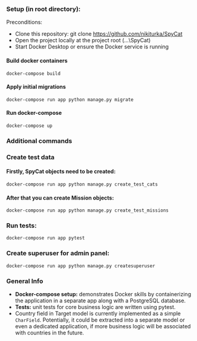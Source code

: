 ### Setup (in root directory):
Preconditions:
- Clone this repository: git clone https://github.com/nikiturka/SpyCat
- Open the project locally at the project root (...\SpyCat)
- Start Docker Desktop or ensure the Docker service is running

#### Build docker containers
```shell
docker-compose build
```

#### Apply initial migrations
```shell
docker-compose run app python manage.py migrate 
```

#### Run docker-compose
```shell
docker-compose up
```

### Additional commands

### Create test data

#### Firstly, SpyCat objects need to be created:
```shell
docker-compose run app python manage.py create_test_cats
```

#### After that you can create Mission objects:
```shell
docker-compose run app python manage.py create_test_missions
```

### Run tests:
```shell
docker-compose run app pytest
```

### Create superuser for admin panel:
```shell
docker-compose run app python manage.py createsuperuser
```


### General Info

- **Docker-compose setup:** demonstrates Docker skills by containerizing the application in a separate app along with a PostgreSQL database.
- **Tests:** unit tests for core business logic are written using pytest.
- Country field in Target model is currently implemented as a simple `CharField`. Potentially, it could be extracted into a separate model or even a 
dedicated application, if more business logic will be associated with countries in the future.